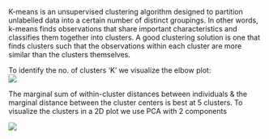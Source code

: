 K-means is an unsupervised clustering algorithm designed to partition unlabelled 
data into a certain number of distinct groupings. In other words, k-means finds observations 
that share important characteristics and classifies them together into clusters. 
A good clustering solution is one that finds clusters such that the observations 
within each cluster are more similar than the clusters themselves. 

To identify the no. of clusters ‘K’ we visualize the elbow plot: \
![](https://drive.google.com/uc?id=1idWTVc5H8LCWCoJfL8NoPnyt5vH-3jiW) 

The marginal sum of within-cluster distances between individuals & the marginal distance between the 
cluster centers is best at 5 clusters.
To visualize the clusters in a 2D plot we use PCA with 2 components

![](https://drive.google.com/uc?id=1OREoblVlmo3cl0YtXeWCYGn26oD5GEfa)